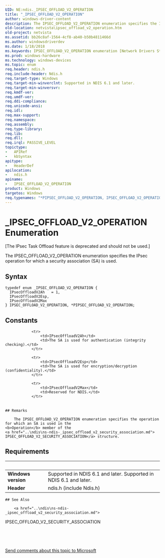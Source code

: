```yaml
---
UID: NE:ndis._IPSEC_OFFLOAD_V2_OPERATION
title: "_IPSEC_OFFLOAD_V2_OPERATION"
author: windows-driver-content
description: The IPSEC_OFFLOAD_V2_OPERATION enumeration specifies the IPsec operation for which a security association (SA) is used.
old-location: netvista\ipsec_offload_v2_operation.htm
old-project: netvista
ms.assetid: bb26c8af-1564-4cf8-ab40-b50b4811466d
ms.author: windowsdriverdev
ms.date: 1/18/2018
ms.keywords: IPSEC_OFFLOAD_V2_OPERATION enumeration [Network Drivers Starting with Windows Vista], IPSEC_OFFLOAD_V2_OPERATION, ndis/IPsecOffloadV2Ah, PIPSEC_OFFLOAD_V2_OPERATION, task_offload_IPsecv2_ref_37a1424a-fe40-440d-a071-9483c5bcb516.xml, IPsecOffloadV2Esp, PIPSEC_OFFLOAD_V2_OPERATION enumeration pointer [Network Drivers Starting with Windows Vista], ndis/IPsecOffloadV2Max, netvista.ipsec_offload_v2_operation, ndis/IPSEC_OFFLOAD_V2_OPERATION, IPsecOffloadV2Ah, ndis/IPsecOffloadV2Esp, *PIPSEC_OFFLOAD_V2_OPERATION, _IPSEC_OFFLOAD_V2_OPERATION, IPsecOffloadV2Max, ndis/PIPSEC_OFFLOAD_V2_OPERATION
ms.prod: windows-hardware
ms.technology: windows-devices
ms.topic: enum
req.header: ndis.h
req.include-header: Ndis.h
req.target-type: Windows
req.target-min-winverclnt: Supported in NDIS 6.1 and later.
req.target-min-winversvr: 
req.kmdf-ver: 
req.umdf-ver: 
req.ddi-compliance: 
req.unicode-ansi: 
req.idl: 
req.max-support: 
req.namespace: 
req.assembly: 
req.type-library: 
req.lib: 
req.dll: 
req.irql: PASSIVE_LEVEL
topictype:
-	APIRef
-	kbSyntax
apitype:
-	HeaderDef
apilocation:
-	ndis.h
apiname:
-	IPSEC_OFFLOAD_V2_OPERATION
product: Windows
targetos: Windows
req.typenames: "*PIPSEC_OFFLOAD_V2_OPERATION, IPSEC_OFFLOAD_V2_OPERATION"
---
```


# _IPSEC_OFFLOAD_V2_OPERATION Enumeration
<p class="CCE_Message">[The IPsec Task Offload feature is deprecated and should not be used.]

The IPSEC_OFFLOAD_V2_OPERATION enumeration specifies the IPsec operation for which a security
  association (SA) is used.

## Syntax
````
typedef enum _IPSEC_OFFLOAD_V2_OPERATION { 
  IPsecOffloadV2Ah   = 1,
  IPsecOffloadV2Esp,
  IPsecOffloadV2Max
} IPSEC_OFFLOAD_V2_OPERATION, *PIPSEC_OFFLOAD_V2_OPERATION;
````

## Constants

<table>
            
                <tr>
                    <td>IPsecOffloadV2Ah</td>
                    <td>The SA is used for authentication (integrity checking).</td>
                </tr>
            
                <tr>
                    <td>IPsecOffloadV2Esp</td>
                    <td>The SA is used for encryption/decryption (confidentiality).</td>
                </tr>
            
                <tr>
                    <td>IPsecOffloadV2Max</td>
                    <td>Reserved for NDIS.</td>
                </tr>
</table>

    ## Remarks

        The IPSEC_OFFLOAD_V2_OPERATION enumeration specifies the operation for which an SA is used in the 
    <b>Operation</b> member of the 
    <a href="..\ndis\ns-ndis-_ipsec_offload_v2_security_association.md">
    IPSEC_OFFLOAD_V2_SECURITY_ASSOCIATION</a> structure.

## Requirements
| &nbsp; | &nbsp; |
| ---- |:---- |
| **Windows version** | Supported in NDIS 6.1 and later. Supported in NDIS 6.1 and later. |
| **Header** | ndis.h (include Ndis.h) |

    ## See Also

        <a href="..\ndis\ns-ndis-_ipsec_offload_v2_security_association.md">
   IPSEC_OFFLOAD_V2_SECURITY_ASSOCIATION</a>



 

 

<a href="mailto:wsddocfb@microsoft.com?subject=Documentation%20feedback [netvista\netvista]:%20IPSEC_OFFLOAD_V2_OPERATION enumeration%20 RELEASE:%20(1/18/2018)&amp;body=%0A%0APRIVACY STATEMENT%0A%0AWe use your feedback to improve the documentation. We don't use your email address for any other purpose, and we'll remove your email address from our system after the issue that you're reporting is fixed. While we're working to fix this issue, we might send you an email message to ask for more info. Later, we might also send you an email message to let you know that we've addressed your feedback.%0A%0AFor more info about Microsoft's privacy policy, see http://privacy.microsoft.com/en-us/default.aspx." title="Send comments about this topic to Microsoft">Send comments about this topic to Microsoft</a>